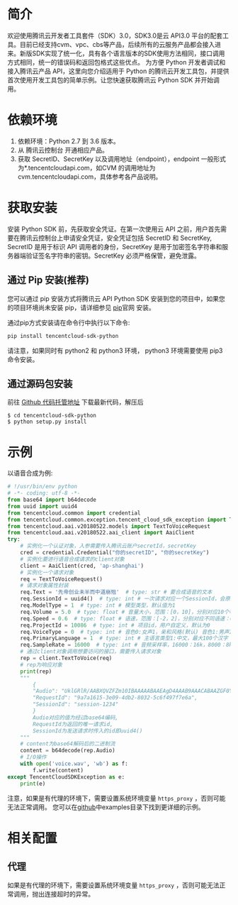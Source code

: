 # 简介
欢迎使用腾讯云开发者工具套件（SDK）3.0，SDK3.0是云 API3.0 平台的配套工具。目前已经支持cvm、vpc、cbs等产品，后续所有的云服务产品都会接入进来。新版SDK实现了统一化，具有各个语言版本的SDK使用方法相同，接口调用方式相同，统一的错误码和返回包格式这些优点。
为方便 Python 开发者调试和接入腾讯云产品 API，这里向您介绍适用于 Python 的腾讯云开发工具包，并提供首次使用开发工具包的简单示例。让您快速获取腾讯云 Python SDK 并开始调用。

# 依赖环境

1. 依赖环境：Python 2.7 到 3.6 版本。
2. 从 腾讯云控制台 开通相应产品。
3. 获取 SecretID、SecretKey 以及调用地址（endpoint），endpoint 一般形式为\*.tencentcloudapi.com，如CVM 的调用地址为 cvm.tencentcloudapi.com，具体参考各产品说明。

# 获取安装

安装 Python SDK 前，先获取安全凭证。在第一次使用云 API 之前，用户首先需要在腾讯云控制台上申请安全凭证，安全凭证包括 SecretID 和 SecretKey, SecretID 是用于标识 API 调用者的身份，SecretKey 是用于加密签名字符串和服务器端验证签名字符串的密钥。SecretKey 必须严格保管，避免泄露。

## 通过 Pip 安装(推荐)

您可以通过 pip 安装方式将腾讯云 API Python SDK 安装到您的项目中，如果您的项目环境尚未安装 pip，请详细参见 [pip](https://pip.pypa.io/en/stable/installing/?spm=a3c0i.o32026zh.a3.6.74134958lLSo6o)官网 安装。

通过pip方式安装请在命令行中执行以下命令:

```bash
pip install tencentcloud-sdk-python
```

请注意，如果同时有 python2 和 python3 环境， python3 环境需要使用 pip3 命令安装。

## 通过源码包安装

前往 [Github 代码托管地址](https://github.com/tencentcloud/tencentcloud-sdk-python) 下载最新代码，解压后

    $ cd tencentcloud-sdk-python
    $ python setup.py install

# 示例

以语音合成为例:

```python
# !/usr/bin/env python
# -*- coding: utf-8 -*-
from base64 import b64decode
from uuid import uuid4
from tencentcloud.common import credential
from tencentcloud.common.exception.tencent_cloud_sdk_exception import TencentCloudSDKException
from tencentcloud.aai.v20180522.models import TextToVoiceRequest
from tencentcloud.aai.v20180522.aai_client import AaiClient
try:
    # 实例化一个认证对象，入参需要传入腾讯云账户secretId，secretKey
    cred = credential.Credential("你的secretID", "你的secretKey")
    # 实例化要进行语音合成请求的client对象
    client = AaiClient(cred, 'ap-shanghai')
    # 实例化一个请求对象
    req = TextToVoiceRequest()
    # 请求对象属性封装
    req.Text = '先帝创业未半而中道崩殂'  # type: str # 要合成语音的文本
    req.SessionId = uuid4()  # type: int # 一次请求对应一个SessionId，会原样返回，建议传入类似于uuid的字符串防止重复
    req.ModelType = 1  # type: int # 模型类型，默认值为1
    req.Volume = 5.0  # type: float # 音量大小，范围：[0，10]，分别对应10个等级的音量，默认为0
    req.Speed = 0.6  # type: float # 语速，范围：[-2，2]，分别对应不同语速：0.6倍，0.8倍，1.0倍，1.2倍，1.5倍，默认为0
    req.ProjectId = 10086  # type: int # 项目id，用户自定义，默认为0
    req.VoiceType = 0  # type: int # 音色0:女声1，亲和风格(默认) 音色1:男声1，成熟风格 音色2:男声2，成熟风格
    req.PrimaryLanguage = 1  # type: int # 主语言类型1:中文，最大100个汉字（标点符号算一个汉字）语言类型2:英文，最大支持400个字母（标点符号算一个字母)
    req.SampleRate = 16000  # type: int # 音频采样率，16000：16k，8000：8k，默认16k
    # 通过client对象调用想要访问的接口，需要传入请求对象
    rep = client.TextToVoice(req)
    # rep为响应对象
    print(rep)
    """
        {
        "Audio": "UklGRlR/AABXQVZFZm10IBAAAAABAAEAgD4AAAB9AAACABAAZGF0YSx9AAD+////AQD//wAAAAAAAAIAAQADAAMABgAEAAYABQAGAAUABwAIAAgACQAAE......AAgACAAEAAgADAAIAAwACAAQAAwACAAIAAgADAAMAAgACAAIAAwABAAAAAAAAAAAAAAD/////AAAAAAAA//8AAP///v/9//7//v///////v8AAP///////wAA/////wAA/////wAAAAAAAAAAAAAAAAAAAAAAAAAA",
        "RequestId": "9a7a1615-3e09-4db2-8032-5c6f497f7e6a",
        "SessionId": "session-1234"
        }
        Audio对应的值为经过base64编码,
        RequestId为返回的唯一请求id,
        SessionId为发送请求时传入的id即uuid4()
    """
    # content为base64解码后的二进制流
    content = b64decode(rep.Audio)
    # I/O操作
    with open('voice.wav', 'wb') as f:
        f.write(content)
except TencentCloudSDKException as e:
    print(e)
```

注意，如果是有代理的环境下，需要设置系统环境变量 `https_proxy` ，否则可能无法正常调用。
您可以在[github](https://github.com/tencentcloud/tencentcloud-sdk-python)中examples目录下找到更详细的示例。

# 相关配置

## 代理

如果是有代理的环境下，需要设置系统环境变量 `https_proxy` ，否则可能无法正常调用，抛出连接超时的异常。
